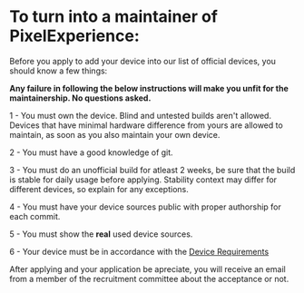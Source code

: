 # To turn into a maintainer of PixelExperience:

Before you apply to add your device into our list of official devices, you should know a few things:

**Any failure in following the below instructions will make you unfit for the maintainership. No questions asked.**

1 - You must own the device. Blind and untested builds aren't allowed. Devices that have minimal hardware difference from yours are allowed to maintain, as soon as you also maintain your own device.

2 - You must have a good knowledge of git.

3 - You must do an unofficial build for atleast 2 weeks,  be sure that the build is stable for daily usage before applying. Stability context may differ for different devices, so explain for any exceptions.

4 - You must have your device sources public with proper authorship for each commit.

5 - You must show the **real** used device sources.

6 - Your device must be in accordance with the [Device Requirements](https://github.com/PixelExperience/docs/blob/master/device_requirements.md)

After applying and your application be apreciate, you will receive an email from a member of the recruitment committee about the acceptance or not. 
